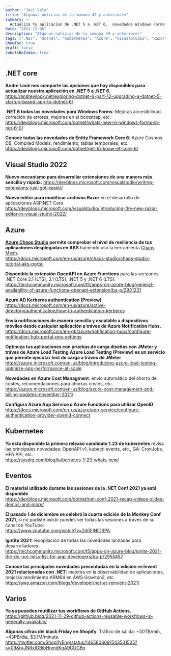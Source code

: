 ```yaml
---
author: "Javi Vela"
title: "Algunas noticias de la semana 49 y anteriores"
summary: >
  Actualiza tu aplicacion de .NET 5 a .NET 6,  novedades Windows Forms y EF Core 6, Visual Studio: nuevo modelo para desarrollar extensiones, nuevo editor para Razor. Azure Chaos Studio, Azure Functions: OpenAPI y OpenAI. Azure Notification Hubs, Azure Load Testing, Azure Cost Managment, novedades K8S 1.23....
date: "2021-12-06"
description: "Algunas noticias de la semana 49 y anteriores"
tags: [".NET", "dotnet", "Kubernetes", "Azure", "VisualStudio", "Razor", "WindowsForms", "AzureFunctions", "OpenAPI", "OpenAI", "AzureChaos", "AzureNotificationHubs", "AzureLoadTesting", "AzureCostManagement", "K8S"]
ShowToc: true
draft: false
robotsNoIndex: true
---
```

## .NET core
**Andre Lock nos comparte las opciones que hay disponibles para actualizar nuestra aplicación en .NET 5 a .NET 6.**
<br/>
https://andrewlock.net/exploring-dotnet-6-part-12-upgrading-a-dotnet-5-startup-based-app-to-dotnet-6/
<!-- #dotnet #microsoft @andrewlocknet -->

**.NET 6 todas las novedades para Windows Forms**: Mejoras accesibilidad, correción de errores, mejoras en el bootstrap, etc.
<br/>
https://devblogs.microsoft.com/dotnet/whats-new-in-windows-forms-in-net-6-0/
<!-- dotnet #microsoft #windowsforms -->

**Conoce todas las novedades de Entity Framework Core 6**: Azure Cosmos DB, Compiled Models, rendimiento, tablas temporales, etc.
https://devblogs.microsoft.com/dotnet/get-to-know-ef-core-6/
<br/>
<!-- #dotnet #ef #entityframework -->

## Visual Studio 2022
**Nuevo mecanismo para desarrollar extensiones de una manera más sencilla y rápida.** 
https://devblogs.microsoft.com/visualstudio/writing-extensions-just-got-easier/
<br/>
<!-- #visualstudio #microsoft #extensions -->

**Nuevo editor para modificar archivos Razor** en el desarrollo de aplicaciones ASP.NET Core.
https://devblogs.microsoft.com/visualstudio/introducing-the-new-razor-editor-in-visual-studio-2022/
<br/>
<!-- #visualstudio #microsoft #razor #aspnetcore -->

## Azure
**[Azure Chaos Studio](https://azure.microsoft.com/es-es/services/chaos-studio/#overview) permite comprobar el nivel de resiliencia de tus aplicaciones desplegadas en AKS** haciendo uso la herramienta [Chaos Mesh](https://chaos-mesh.org/). 
<br/>
https://docs.microsoft.com/en-us/azure/chaos-studio/chaos-studio-tutorial-aks-portal
<!-- #azure #aks #chaos #kubernetes #k8s #preview -->

**Disponible la extensión OpenAPI en Azure Functions** para las versiones .NET Core 2.1 (LTS), 3.1 (LTS), .NET 5 y .NET 6 (LTS).
<br/>
https://techcommunity.microsoft.com/t5/apps-on-azure-blog/general-availability-of-azure-functions-openapi-extension/ba-p/2931231
<!-- #azure #functions #openapi -->

**Azure AD Kerberos authentication (Preview)**
<br/>
https://docs.microsoft.com/en-us/azure/active-directory/authentication/how-to-authentication-kerberos
<!-- #azure #AD #kerberos #authentication #preview -->

**Envía notificaciones de manera sencilla y escalable a dispositivos móviles desde cualquier aplicación a tráves de Azure Notification Hubs.**
<br/>
https://docs.microsoft.com/en-gb/azure/notification-hubs/configure-notification-hub-portal-pns-settings
<!-- #azzure #notifications #notificationhub #ios #android #windows #Baidu -->

**Optimiza tus aplicaciones con pruebas de carga diseñas con JMeter y tráves de Azure Load Testing**
**Azure Load Testing (Preview) es un servicio que permite ejecutar test de carga a tráves de JMeter**
<br/>
https://azure.microsoft.com/en-us/blog/introducing-azure-load-testing-optimize-app-performance-at-scale
<!-- #azure #microsoft #loadtesting #testing #jmeter -->

**Novedades en Azure Cost Managment**: envío automático del ahorro de costes, recomendaciones para ahorras costes, etc.
<br/>
https://azure.microsoft.com/en-us/blog/azure-cost-management-and-billing-updates-november-2021/
<!-- #azure #microsft #cost #management #billing -->

**Configura Azure App Service o Azure Functions para utilizar OpenID**
<br/>
https://docs.microsoft.com/en-us/azure/app-service/configure-authentication-provider-openid-connect
<!-- #azure #appservice #azurefunctions #openid -->

## Kubernetes
**Ya está disponible la primera release candidate 1.23 de kubernetes** revisa las principales novedades: OpenAPI v1, kubectl events, etc., GA: CronJobs, HPA API, etc.
<br/>
https://sysdig.com/blog/kubernetes-1-23-whats-new/
<!-- #kubernetes #k8s @capitangolo @sysdig -->

## Eventos
**El material utilizado durante las sesiones de la .NET Conf 2021 ya está disponible**
<br/>
https://devblogs.microsoft.com/dotnet/net-conf-2021-recap-videos-slides-demos-and-more/
<!-- #microsoft #dotnet #dotnetconf -->

**El pasado 1 de diciembre se celebró la cuarta edición de la Monkey Conf 2021**, si no pudiste asistir puedes ver todas las sesiones a tráves de su canal de YouTube:
<br/>
https://www.youtube.com/watch?v=2d0FiNIDRPA
<!-- @monkeyconf2021 #monkeyconf2021 #DotNetMAUI -->

**Igntite 2021:** recopilación de todas las novedades lanzadas para desarrolladores.
<br/>
https://techcommunity.microsoft.com/t5/apps-on-azure-blog/ignite-2021-the-do-not-miss-list-for-app-developers/ba-p/2955457
<!-- #microsoft #ignite #events --> 

**Conoce las principales novedades presentadas en la edición re:Invent 2021 relacionadas con .NET**: mejoras en la observabilidad de aplicaciones, mejoras rendimiento ARM64 en AWS Graviton2, etc.
<br/>
https://aws.amazon.com/blogs/developer/net-at-reinvent-2021/
<!-- #aws #reinvent #dotnet -->

## Varios
**Ya ya puuedes reutilizar tus workflows de GitHub Actions.**
<br/>
https://github.blog/2021-11-29-github-actions-reusable-workflows-is-generally-available/
<!-- #github #actions #workflows -->

**Algunas cifras del black Friday en Shopify**. Tráfico de salida: ~30TB/min, ~43PB/día, $3.1M/minute.
<br/>
https://twitter.com/ShopifyEng/status/1465806691543531525?s=09&t=JNRxIGBibHnmdKgA9CUGBg
<!-- #shopify #blackfriday #numbers -->